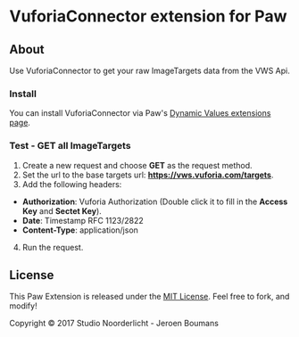 # VuforiaConnector extension for Paw

## About

Use VuforiaConnector to get your raw ImageTargets data from the VWS Api.


### Install 

You can install VuforiaConnector via Paw's [Dynamic Values extensions page](https://paw.cloud/extensions?extension_type=dynamic_value#).


### Test - GET all ImageTargets

1. Create a new request and choose **GET** as the request method.
2. Set the url to the base targets url: **https://vws.vuforia.com/targets**.
3. Add the following headers:
  * **Authorization**: Vuforia Authorization (Double click it to fill in the **Access Key** and **Sectet Key**).
  * **Date**: Timestamp RFC 1123/2822
  * **Content-Type**: application/json
4. Run the request.


## License

This Paw Extension is released under the [MIT License](LICENSE). Feel free to fork, and modify!

Copyright © 2017 Studio Noorderlicht - Jeroen Boumans
